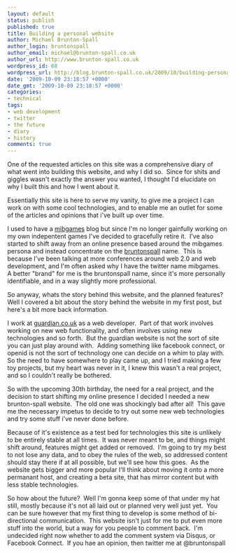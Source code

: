 ```yaml
---
layout: default
status: publish
published: true
title: Building a personal website
author: Michael Brunton-Spall
author_login: bruntonspall
author_email: michael@brunton-spall.co.uk
author_url: http://www.brunton-spall.co.uk
wordpress_id: 68
wordpress_url: http://blog.brunton-spall.co.uk/2009/10/building-personal-website/
date: '2009-10-09 23:18:57 +0000'
date_gmt: '2009-10-09 23:18:57 +0000'
categories:
- technical
tags:
- web development
- twitter
- the future
- diary
- history
comments: true
---
```

One of the requested articles on this site was a comprehensive diary of what went into building this website, and why I did so.&nbsp; Since for shits and giggles wasn&#39;t exactly the answer you wanted, I thought I&#39;d elucidate on why I built this and how I went about it.

<!--more-->

Essentially this site is here to serve my vanity, to give me a project I can work on with some cool technologies, and to enable me an outlet for some of the articles and opinions that i&#39;ve built up over time.

I used to have a <a href="http://www.mibgames.co.uk">mibgames</a> blog but since I&#39;m no longer gainfully working on my own indepentent games I&#39;ve decided to gracefully retire it.&nbsp; I&#39;ve also started to shift away from an online presence based around the mibgames persona and instead concentrate on the <a href="http://twitter.com/bruntonspall">bruntonspall</a> name.&nbsp; This is because I&#39;ve been talking at more conferences around web 2.0 and web development, and I&#39;m often asked why I have the twitter name mibgames.&nbsp; A better &quot;brand&quot; for me is the bruntonspall name, since it&#39;s more personally identifiable, and in a way slightly more professional.

So anyway, whats the story behind this website, and the planned features?&nbsp; Well I covered a bit about the story behind the website in my first post, but here&#39;s a bit more back information.

I work at <a href="http://www.guardian.co.uk">guardian.co.uk</a> as a web developer.&nbsp; Part of that work involves working on new web functionality, and often involves using new technologies and so forth.&nbsp; But the guardian website is not the sort of site you can just play around with.&nbsp; Adding something like facebook connect, or openid is not the sort of technology one can decide on a whim to play with.&nbsp; So the need to have somewhere to play came up, and I tried making a few toy projects, but my heart was never in it, I knew this wasn&#39;t a real project, and so I couldn&#39;t really be bothered.

So with the upcoming 30th birthday, the need for a real project, and the decision to start shifting my online presence I decided I needed a new brunton-spall website.&nbsp; The old one was shockingly bad after all!&nbsp; This gave me the necessary impetus to decide to try out some new web technologies and try some stuff i&#39;ve never done before.

Because of it&#39;s existence as a test bed for technologies this site is unlikely to be entirely stable at all times.&nbsp; It was never meant to be, and things might shift around, features might get added or removed.&nbsp; I&#39;m going to try my best to not lose any data, and to obey the rules of the web, so addressed content should stay there if at all possible, but we&#39;ll see how this goes.&nbsp; As the website gets bigger and more popular I&#39;ll think about moving it onto a more permanant host, and creating a beta site, that has mirror content but with less stable technologies.

So how about the future?&nbsp; Well I&#39;m gonna keep some of that under my hat still, mostly because it&#39;s not all laid out or planned very well just yet.&nbsp; You can be sure however that my first thing to develop is some method of bi-directional communication.&nbsp; This website isn&#39;t just for me to put even more stuff into the world, but a way for you people to comment back.&nbsp; I&#39;m undecided right now whether to add the comment system via Disqus, or Facebook Connect.&nbsp; If you hae an opinion, then twitter me at @bruntonspall


